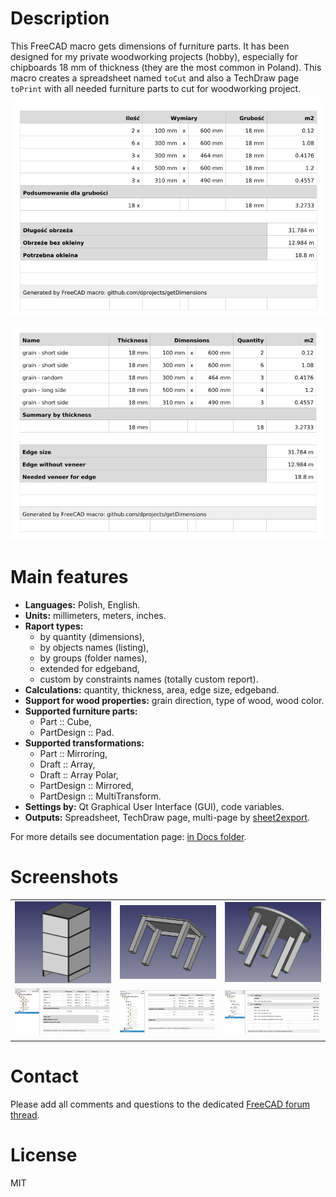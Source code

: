 # Description

This FreeCAD macro gets dimensions of furniture parts. It has been designed for my private woodworking projects (hobby), especially for chipboards 18 mm of thickness (they are the most common in Poland). This macro creates a spreadsheet named `toCut` and also a TechDraw page `toPrint` with all needed furniture parts to cut for woodworking project. 

![pl](https://raw.githubusercontent.com/dprojects/getDimensions/master/Screenshots/lang_pl.png)

![en](https://raw.githubusercontent.com/dprojects/getDimensions/master/Screenshots/lang_en.png)

# Main features

* **Languages:** Polish, English.
* **Units:** millimeters, meters, inches.
* **Raport types:**
	* by quantity (dimensions),
	* by objects names (listing),
	* by groups (folder names),
	* extended for edgeband,
	* custom by constraints names (totally custom report).
* **Calculations:** quantity, thickness, area, edge size, edgeband.
* **Support for wood properties:** grain direction, type of wood, wood color.
* **Supported furniture parts:** 
    * Part :: Cube,
    * PartDesign :: Pad.
* **Supported transformations:** 
    * Part :: Mirroring,
    * Draft :: Array,
    * Draft :: Array Polar,
    * PartDesign :: Mirrored,
    * PartDesign :: MultiTransform.
* **Settings by:** Qt Graphical User Interface (GUI), code variables.
* **Outputs:** Spreadsheet, TechDraw page, multi-page by [sheet2export](https://github.com/dprojects/sheet2export).

For more details see documentation page: [in Docs folder](https://github.com/dprojects/getDimensions/tree/master/Docs).

# Screenshots

|   |   |   |
|---|---|---|
| [![c1r1](https://raw.githubusercontent.com/dprojects/getDimensions/master/Screenshots/matrix/c1r1.png)](https://raw.githubusercontent.com/dprojects/getDimensions/master/Screenshots/matrix/c1r1.png) | [![c2r1](https://raw.githubusercontent.com/dprojects/getDimensions/master/Screenshots/matrix/c2r1.png)](https://raw.githubusercontent.com/dprojects/getDimensions/master/Screenshots/matrix/c2r1.png) | [![c3r1](https://raw.githubusercontent.com/dprojects/getDimensions/master/Screenshots/matrix/c3r1.png)](https://raw.githubusercontent.com/dprojects/getDimensions/master/Screenshots/matrix/c3r1.png) |
| [![c1r2](https://raw.githubusercontent.com/dprojects/getDimensions/master/Screenshots/matrix/c1r2.png)](https://raw.githubusercontent.com/dprojects/getDimensions/master/Screenshots/matrix/c1r2.png) | [![c2r2](https://raw.githubusercontent.com/dprojects/getDimensions/master/Screenshots/matrix/c2r2.png)](https://raw.githubusercontent.com/dprojects/getDimensions/master/Screenshots/matrix/c2r2.png) | [![c3r2](https://raw.githubusercontent.com/dprojects/getDimensions/master/Screenshots/matrix/c3r2.png)](https://raw.githubusercontent.com/dprojects/getDimensions/master/Screenshots/matrix/c3r2.png) |

# Contact

Please add all comments and questions to the dedicated
[FreeCAD forum thread](https://forum.freecadweb.org/viewtopic.php?f=22&t=21127).

# License

MIT
